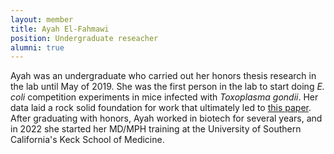 ```yaml
---
layout: member
title: Ayah El-Fahmawi
position: Undergraduate reseacher
alumni: true
---
```


Ayah was an undergraduate who carried out her honors thesis research in the lab until May of 2019.  She was the first person in the lab to start doing *E. coli* competition experiments in mice infected with *Toxoplasma gondii*.  Her data laid a rock solid foundation for work that ultimately led to [this paper](https://journals.asm.org/doi/10.1128/mBio.00935-19).  After graduating with honors, Ayah worked in biotech for several years, and in 2022 she started her MD/MPH training at the University of Southern California's Keck School of Medicine.
